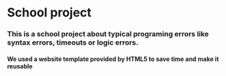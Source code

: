 # School project

### This is a school project about typical programing errors like syntax errors, timeouts or logic errors.


#### We used a website template provided by HTML5 to save time and make it reusable
